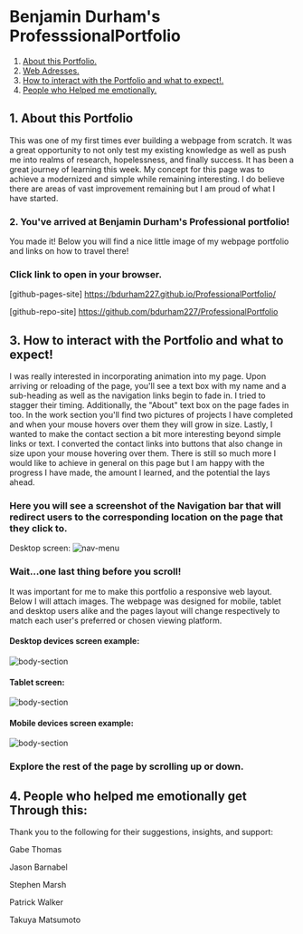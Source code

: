 # Benjamin Durham's ProfesssionalPortfolio
1. [ About this Portfolio. ](#about)
2. [ Web Adresses. ](#web-address)
3. [ How to interact with the Portfolio and what to expect!. ](#how-to)
4. [ People who Helped me emotionally. ](#contributions)




<a name="about"></a>
## 1. About this Portfolio

This was one of my first times ever building a webpage from scratch. It was a great opportunity to not only test my existing knowledge as well as push me into realms of research, hopelessness, and finally success. It has been a great journey of learning this week. My concept for this page was to achieve a modernized and simple while remaining interesting. I do believe there are areas of vast improvement remaining but I am proud of what I have started.





<a name="web-address"></a>
### 2. You've arrived at Benjamin Durham's Professional portfolio!

You made it! Below you will find a nice little image of my webpage portfolio and links on how to travel there!




### Click link to open in your browser.

[github-pages-site] https://bdurham227.github.io/ProfessionalPortfolio/

[github-repo-site] https://github.com/bdurham227/ProfessionalPortfolio




<a name="how-to"></a>
## 3. How to interact with the Portfolio and what to expect!

I was really interested in incorporating animation into my page. Upon arriving or reloading of the page, you'll see a text box with my name and a sub-heading as well as the navigation links begin to fade in. I tried to stagger their timing. Additionally, the "About" text box on the page fades in too. In the work section you'll find two pictures of projects I have completed and when your mouse hovers over them they will grow in size. Lastly, I wanted to make the contact section a bit more interesting beyond simple links or text. I converted the contact links into buttons that also change in size upon your mouse hovering over them. There is still so much more I would like to achieve in general on this page but I am happy with the progress I have made, the amount I learned, and the potential the lays ahead.

### Here you will see a screenshot of the Navigation bar that will redirect users to the corresponding location on the page that they click to.
Desktop screen:
![nav-menu](assets/images/navbar.png "Navigational Menu")

### Wait...one last thing before you scroll!
It was important for me to make this portfolio a responsive web layout. Below I will attach images. The webpage was designed for mobile, tablet and desktop users alike and the pages layout will change respectively to match each user's preferred or chosen viewing platform.



#### Desktop devices screen example:









![body-section](assets/images/background1.png "body-section")





#### Tablet screen:






![body-section](assets/images/background2.png "body-section")




#### Mobile devices screen example:







![body-section](assets/images/background3.png "body-section")









### Explore the rest of the page by scrolling up or down.

<a name="contributions"></a>
## 4. People who helped me emotionally get Through this:

Thank you to the following for their suggestions, insights, and support:

Gabe Thomas

Jason Barnabel

Stephen Marsh

Patrick Walker

Takuya Matsumoto













































